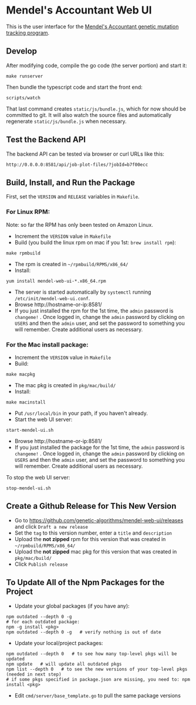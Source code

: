 # Mendel's Accountant Web UI

This is the user interface for the [Mendel's Accountant genetic mutation tracking program](https://github.com/genetic-algorithms/mendel-go).

## Develop

After modifying code, compile the go code (the server portion) and start it:
```
make runserver
```

Then bundle the typescript code and start the front end:
```
scripts/watch
```

That last command creates `static/js/bundle.js`, which for now should be committed to git. It will also watch the source files and automatically regenerate `static/js/bundle.js` when necessary.

## Test the Backend API

The backend API can be tested via browser or curl URLs like this:
```
http://0.0.0.0:8581/api/job-plot-files/?jobId=b7f00ecc
```

## Build, Install, and Run the Package

First, set the `VERSION` and `RELEASE` variables in `Makefile`.

### For Linux RPM:

Note: so far the RPM has only been tested on Amazon Linux.

- Increment the `VERSION` value in `Makefile`
- Build (you build the linux rpm on mac if you 1st: `brew install rpm`):
```
make rpmbuild
```
- The rpm is created in `~/rpmbuild/RPMS/x86_64/`
- Install:
```
yum install mendel-web-ui-*.x86_64.rpm
```
- The server is started automatically by `systemctl` running `/etc/init/mendel-web-ui.conf`.
- Browse http://hostname-or-ip:8581/
- If you just installed the rpm for the 1st time, the `admin` password is `changeme!` . Once logged in, change the `admin` password by clicking on `USERS` and then the `admin` user, and set the password to something you will remember. Create additional users as necessary.

### For the Mac install package:

- Increment the `VERSION` value in `Makefile`
- Build:
```
make macpkg
```
- The mac pkg is created in `pkg/mac/build/`
- Install:
```
make macinstall
```
- Put `/usr/local/bin` in your path, if you haven't already.
- Start the web UI server:
```
start-mendel-ui.sh
```
- Browse http://hostname-or-ip:8581/
- If you just installed the package for the 1st time, the `admin` password is `changeme!` . Once logged in, change the `admin` password by clicking on `USERS` and then the `admin` user, and set the password to something you will remember. Create additional users as necessary.

To stop the web UI server:
```
stop-mendel-ui.sh
```

## Create a Github Release for This New Version

- Go to https://github.com/genetic-algorithms/mendel-web-ui/releases and click `Draft a new release`
- Set the `tag` to this version number, enter a `title` and `description`
- Upload the **not zipped** rpm for this version that was created in `~/rpmbuild/RPMS/x86_64/`
- Upload the **not zipped** mac pkg for this version that was created in `pkg/mac/build/`
- Click `Publish release`

## To Update All of the Npm Packages for the Project

- Update your global packages (if you have any):
```
npm outdated --depth 0 -g
# for each outdated package:
npm -g install <pkg>
npm outdated --depth 0 -g   # verify nothing is out of date
```

- Update your local/project packages:
```
npm outdated --depth 0   # to see how many top-level pkgs will be updated
npm update   # will update all outdated pkgs
npm list --depth 0   # to see the new versions of your top-level pkgs (needed in next step)
# if some pkgs specified in package.json are missing, you need to: npm install <pkg>
```

- Edit `cmd/server/base_template.go` to pull the same package versions
